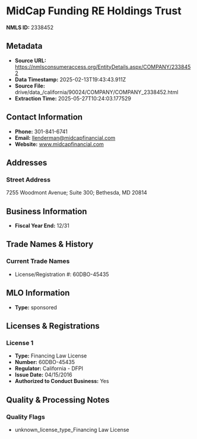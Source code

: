 # MidCap Funding RE Holdings Trust

**NMLS ID:** 2338452

## Metadata
- **Source URL:** https://nmlsconsumeraccess.org/EntityDetails.aspx/COMPANY/2338452
- **Data Timestamp:** 2025-02-13T19:43:43.911Z
- **Source File:** drive/data_/california/90024/COMPANY/COMPANY_2338452.html
- **Extraction Time:** 2025-05-27T10:24:03.177529

## Contact Information
- **Phone:** 301-841-6741
- **Email:** llenderman@midcapfinancial.com
- **Website:** www.midcapfinancial.com

## Addresses
### Street Address
7255 Woodmont Avenue; Suite 300; Bethesda, MD 20814

## Business Information
- **Fiscal Year End:** 12/31

## Trade Names & History
### Current Trade Names
- License/Registration #: 60DBO-45435

## MLO Information
- **Type:** sponsored

## Licenses & Registrations

### License 1
- **Type:** Financing Law License
- **Number:** 60DBO-45435
- **Regulator:** California - DFPI
- **Issue Date:** 04/15/2016
- **Authorized to Conduct Business:** Yes

## Quality & Processing Notes
### Quality Flags
- unknown_license_type_Financing Law License
